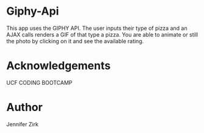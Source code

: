 # Giphy-Api

This app uses the GIPHY API. The user inputs their type of pizza and an AJAX calls renders a GIF of that type a pizza. You are able to animate or still the photo by clicking on it and see the available rating. 

# Acknowledgements

UCF CODING BOOTCAMP

# Author

Jennifer Zirk